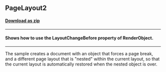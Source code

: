 ## PageLayout2
#### [Download as zip](https://grapecity.github.io/DownGit/#/home?url=https://github.com/GrapeCity/ComponentOne-WinForms-Samples/tree/master/Core\PrintDocument\CS\PageLayout2)
____
#### Shows how to use the LayoutChangeBefore property of RenderObject.
____
The sample creates a document with an object that forces a page break, and a different page layout that is "nested" within the current layout,
so that the current layout is automatically restored when the nested object is over.
